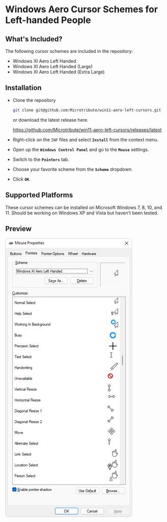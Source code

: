 # Windows Aero Cursor Schemes for Left-handed People

## What's Included?

The following cursor schemes are included in the repository:

- Windows XI Aero Left Handed
- Windows XI Aero Left Handed (Large)
- Windows XI Aero Left Handed (Extra Large)

## Installation

- Clone the repository

  ```sh
  git clone git@github.com:Microtribute/win11-aero-left-cursors.git
  ```
  
  or download the latest release here.
  
  https://github.com/Microtribute/win11-aero-left-cursors/releases/latest
  
- Right-click on the `INF` files and select **`Install`** from the context menu.
- Open up the **`Windows Control Panel`** and go to the **`Mouse`** settings.
- Switch to the **`Pointers`** tab.
- Choose your favorite scheme from the **`Scheme`** dropdown.
- Click **`OK`**.

## Supported Platforms

These cursor schemes can be installed on Microsoft Windows 7, 8, 10, and 11. Should be working on Windows XP and Vista but haven't been tested.

## Preview

<img src="Screenshot.png">
